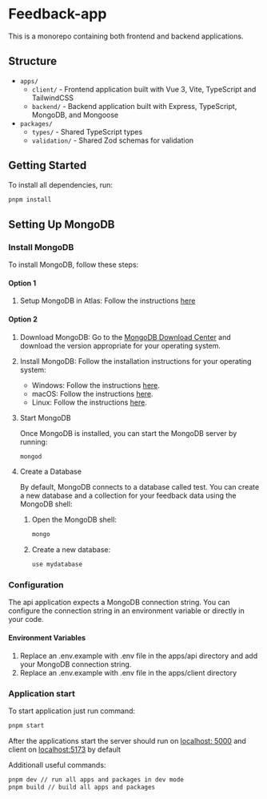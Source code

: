 # Feedback-app

This is a monorepo containing both frontend and backend applications.

## Structure

- `apps/`
  - `client/` - Frontend application built with Vue 3, Vite, TypeScript and TailwindCSS
  - `backend/` - Backend application built with Express, TypeScript, MongoDB, and Mongoose
- `packages/`
  - `types/` - Shared TypeScript types
  - `validation/` - Shared Zod schemas for validation

## Getting Started

To install all dependencies, run:

```bash
pnpm install
```

## Setting Up MongoDB

### Install MongoDB

To install MongoDB, follow these steps:

#### Option 1

1. Setup MongoDB in Atlas: Follow the instructions [here](https://www.mongodb.com/docs/atlas/getting-started/)

#### Option 2

1. Download MongoDB: Go to the [MongoDB Download Center](https://www.mongodb.com/try/downloadcommunity) and download the version appropriate for your operating system.
2. Install MongoDB: Follow the installation instructions for your operating system:

   - Windows: Follow the instructions [here](https://docs.mongodb.com/manual/tutorial/install-mongodb-on-windows/).
   - macOS: Follow the instructions [here](https://docs.mongodb.com/manual/tutorial/install-mongodb-on-os-x/).
   - Linux: Follow the instructions [here](https://docs.mongodb.com/manual/administration/install-on-linux/).

3. Start MongoDB

   Once MongoDB is installed, you can start the MongoDB server by running:

   ```bash
   mongod
   ```

4. Create a Database

   By default, MongoDB connects to a database called test. You can create a new database and a collection for your feedback data using the MongoDB shell:

   1. Open the MongoDB shell:

      ```bash
      mongo
      ```

   2. Create a new database:

      ```bash
      use mydatabase
      ```

### Configuration

The api application expects a MongoDB connection string. You can configure the connection string in an environment variable or directly in your code.

#### Environment Variables

1. Replace an .env.example with .env file in the apps/api directory and add your MongoDB connection string.
2. Replace an .env.example with .env file in the apps/client directory

### Application start

To start application just run command:

```bash
pnpm start
```

After the applications start the server should run on [localhost: 5000](http://localhost:5000) and client on [localhost:5173](https://localhost:517) by default

Additionall useful commands:

```bash
pnpm dev // run all apps and packages in dev mode
pnpm build // build all apps and packages
```
